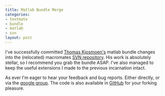 ```yaml
--- 
title: Matlab Bundle Merge
categories: 
- textmate
- bundle
- matlab
- svn
layout: post
---
```

I've successfully committed [Thomas Kjosmoen's](http://kjosmoen.org/) matlab bundle changes into the (relocated) macromates [SVN repository](http://svn.textmate.org/trunk/Bundles/Matlab.tmbundle/). His work is absolutely stellar, so I recommend you grab the bundle ASAP. I've also managed to keep the useful extensions I made to the previous incarnation intact.

As ever I'm eager to hear your feedback and bug reports. Either directly, or via the [google group](groups.google.com/group/matlab-tmbundle). The code is also available in [GitHub](http://github.com/mattfoster/matlab-tmbundle/tree/master "mattfoster's matlab-tmbundle at master &mdash; GitHub") for your forking pleasure.


